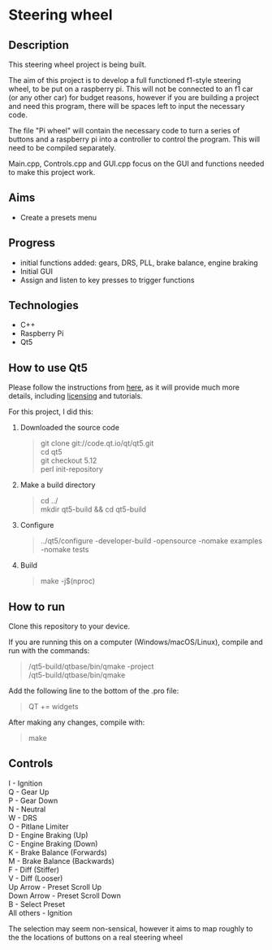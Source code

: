 # Steering wheel

## Description
This steering wheel project is being built.

The aim of this project is to develop a full functioned f1-style steering wheel, to be put on a raspberry pi. This will not be connected to an f1 car (or any other car) for budget reasons, however if you are building a project and need this program, there will be spaces left to input the necessary code. 

The file "Pi wheel" will contain the necessary code to turn a series of buttons and a raspberry pi into a controller to control the program. This will need to be compiled separately.

Main.cpp, Controls.cpp and GUI.cpp focus on the GUI and functions needed to make this project work.

## Aims
- Create a presets menu

## Progress
- initial functions added: gears, DRS, PLL, brake balance, engine braking
- Initial GUI
- Assign and listen to key presses to trigger functions

## Technologies
- C++
- Raspberry Pi
- Qt5

## How to use Qt5

Please follow the instructions from [here](https://wiki.qt.io/Building_Qt_5_from_Git#Getting_the_source_code), as it will provide much more details, including [licensing](https://www.qt.io/download-open-source?hsCtaTracking=9f6a2170-a938-42df-a8e2-a9f0b1d6cdce%7C6cb0de4f-9bb5-4778-ab02-bfb62735f3e5) and tutorials.

For this project, I did this:
1. Downloaded the source code    
   > git clone git://code.qt.io/qt/qt5.git    
   > cd qt5    
   > git checkout 5.12    
   > perl init-repository    
2. Make a build directory
   > cd ../    
   > mkdir qt5-build && cd qt5-build
3. Configure
   > ../qt5/configure -developer-build -opensource -nomake examples -nomake tests
4. Build
   > make -j$(nproc)


## How to run

Clone this repository to your device.

If you are running this on a computer (Windows/macOS/Linux), compile and run with the commands:
   > <path>/qt5-build/qtbase/bin/qmake -project   
   > <path>/qt5-build/qtbase/bin/qmake
  
Add the following line to the bottom of the .pro file:
   > QT += widgets

After making any changes, compile with:
   > make
  

## Controls
I - Ignition    
Q - Gear Up    
P - Gear Down    
N - Neutral    
W - DRS    
O - Pitlane Limiter    
D - Engine Braking (Up)    
C - Engine Braking (Down)    
K - Brake Balance (Forwards)    
M - Brake Balance (Backwards)    
F - Diff (Stiffer)    
V - Diff (Looser)   
Up Arrow - Preset Scroll Up    
Down Arrow - Preset Scroll Down    
B - Select Preset    
All others - Ignition    

The selection may seem non-sensical, however it aims to map roughly to the the locations of buttons on a real steering wheel
